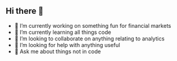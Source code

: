 ## Hi there 👋

- 🔭 I’m currently working on something fun for financial markets 
- 🌱 I’m currently learning all things code
- 👯 I’m looking to collaborate on anything relating to analytics
- 🤔 I’m looking for help with anything useful 
- 💬 Ask me about things not in code 

<!--
**Magnus-Barnell/Magnus-Barnell** is a ✨ _special_ ✨ repository because its `README.md` (this file) appears on your GitHub profile.

Here are some ideas to get you started:

- 🔭 I’m currently working on ...
- 🌱 I’m currently learning ...
- 👯 I’m looking to collaborate on ...
- 🤔 I’m looking for help with ...
- 💬 Ask me about ...
- 📫 How to reach me: ...
- 😄 Pronouns: ...
- ⚡ Fun fact: ...
-->
